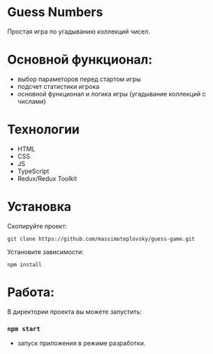 # Guess Numbers
Простая игра по угадыванию коллекций чисел.

# Основной функционал:
- выбор параметоров перед стартом игры
- подсчет статистики игрока
- основной функционал и логика игры (угадывание коллекций с числами)

# Технологии
- HTML
- CSS
- JS
- TypeScript
- Redux/Redux Toolkit

# Установка
 Cкопируйте проект: 
 
 ```
 git clone https://github.com/massimoteplovsky/guess-game.git
 ```
 
 Установите зависимости: 
 
 ```
 npm install
 ```

# Работа:
В директории проекта вы можете запустить:

### `npm start`
 - запуск приложения в режиме разработки.
